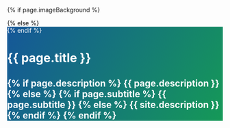 <!-- esto es para el sidebar
<div>
<span style="padding:20px; float:left; font-size:200%;cursor:pointer; color: white;" onclick="openNav()">&#9776;</span>
</div>
-->
{% if page.imageBackground %}
<div class="page-header" style="background-image: linear-gradient(rgba(255,255,255,.5), rgba(0,0,0,.5)), url({{ page.imageBackground }}); color: #000;">
{% else %}
<div class="page-header" style="background-image: linear-gradient(120deg, #155799, #159957); color: #fff;">
{% endif %}
  <h1 class="project-name">{{ page.title  }}</h1>
  <h2 class="project-tagline">
    {% if page.description %}
      {{ page.description }}
    {% else %}
      {% if page.subtitle %}
        {{ page.subtitle }}
      {% else %}
        {{ site.description }}
      {% endif %}
    {% endif %}
  </h2>
</div>
